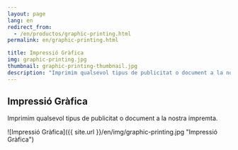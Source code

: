 ```yaml
---
layout: page
lang: en
redirect_from:
  - /en/productos/graphic-printing.html
permalink: en/graphic-printing.html

title: Impressió Gràfica
img: graphic-printing.jpg
thumbnail: graphic-printing-thumbnail.jpg
description: "Imprimim qualsevol tipus de publicitat o document a la nostra impremta."
---
```

## Impressió Gràfica

Imprimim qualsevol tipus de publicitat o document a la nostra impremta.

![Impressió Gràfica]({{ site.url }}/en/img/graphic-printing.jpg "Impressió Gràfica")

